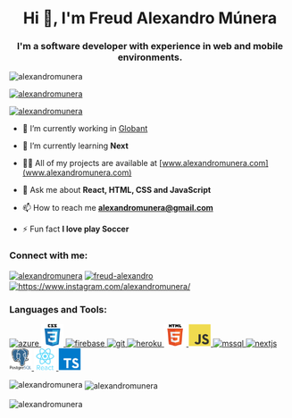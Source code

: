 <!--
**AlexandroMunera/AlexandroMunera** is a ✨ _special_ ✨ repository because its `README.md` (this file) appears on your GitHub profile.

Here are some ideas to get you started:

- 🔭 I’m currently working on ...
- 🌱 I’m currently learning ...
- 👯 I’m looking to collaborate on ...
- 🤔 I’m looking for help with ...
- 💬 Ask me about ...
- 📫 How to reach me: ...
- 😄 Pronouns: ...
- ⚡ Fun fact: ...
-->


<h1 align="center">Hi 👋, I'm Freud Alexandro Múnera</h1>
<h3 align="center">I'm a software developer with experience in web and mobile environments.</h3>

<p align="left"> <img src="https://komarev.com/ghpvc/?username=alexandromunera&label=Profile%20views&color=0e75b6&style=flat" alt="alexandromunera" /> </p>

<p align="left"> <a href="https://github.com/ryo-ma/github-profile-trophy"><img src="https://github-profile-trophy.vercel.app/?username=alexandromunera" alt="alexandromunera" /></a> </p>

<p align="left"> <a href="https://twitter.com/alexandromunera" target="blank"><img src="https://img.shields.io/twitter/follow/alexandromunera?logo=twitter&style=for-the-badge" alt="alexandromunera" /></a> </p>

- 🔭 I’m currently working in [Globant](https://www.globant.com/)

- 🌱 I’m currently learning **Next**

- 👨‍💻 All of my projects are available at [www.alexandromunera.com](www.alexandromunera.com)

- 💬 Ask me about **React, HTML, CSS and JavaScript**

- 📫 How to reach me **alexandromunera@gmail.com**

- ⚡ Fun fact **I love play Soccer**

<h3 align="left">Connect with me:</h3>
<p align="left">
<a href="https://twitter.com/alexandromunera" target="blank"><img align="center" src="https://raw.githubusercontent.com/rahuldkjain/github-profile-readme-generator/master/src/images/icons/Social/twitter.svg" alt="alexandromunera" height="30" width="40" /></a>
<a href="https://linkedin.com/in/freud-alexandro" target="blank"><img align="center" src="https://raw.githubusercontent.com/rahuldkjain/github-profile-readme-generator/master/src/images/icons/Social/linked-in-alt.svg" alt="freud-alexandro" height="30" width="40" /></a>
<a href="https://instagram.com/https://www.instagram.com/alexandromunera/" target="blank"><img align="center" src="https://raw.githubusercontent.com/rahuldkjain/github-profile-readme-generator/master/src/images/icons/Social/instagram.svg" alt="https://www.instagram.com/alexandromunera/" height="30" width="40" /></a>
</p>

<h3 align="left">Languages and Tools:</h3>
<p align="left"> <a href="https://azure.microsoft.com/en-in/" target="_blank" rel="noreferrer"> <img src="https://www.vectorlogo.zone/logos/microsoft_azure/microsoft_azure-icon.svg" alt="azure" width="40" height="40"/> </a> <a href="https://www.w3schools.com/css/" target="_blank" rel="noreferrer"> <img src="https://raw.githubusercontent.com/devicons/devicon/master/icons/css3/css3-original-wordmark.svg" alt="css3" width="40" height="40"/> </a> <a href="https://firebase.google.com/" target="_blank" rel="noreferrer"> <img src="https://www.vectorlogo.zone/logos/firebase/firebase-icon.svg" alt="firebase" width="40" height="40"/> </a> <a href="https://git-scm.com/" target="_blank" rel="noreferrer"> <img src="https://www.vectorlogo.zone/logos/git-scm/git-scm-icon.svg" alt="git" width="40" height="40"/> </a> <a href="https://heroku.com" target="_blank" rel="noreferrer"> <img src="https://www.vectorlogo.zone/logos/heroku/heroku-icon.svg" alt="heroku" width="40" height="40"/> </a> <a href="https://www.w3.org/html/" target="_blank" rel="noreferrer"> <img src="https://raw.githubusercontent.com/devicons/devicon/master/icons/html5/html5-original-wordmark.svg" alt="html5" width="40" height="40"/> </a> <a href="https://developer.mozilla.org/en-US/docs/Web/JavaScript" target="_blank" rel="noreferrer"> <img src="https://raw.githubusercontent.com/devicons/devicon/master/icons/javascript/javascript-original.svg" alt="javascript" width="40" height="40"/> </a> <a href="https://www.microsoft.com/en-us/sql-server" target="_blank" rel="noreferrer"> <img src="https://www.svgrepo.com/show/303229/microsoft-sql-server-logo.svg" alt="mssql" width="40" height="40"/> </a> <a href="https://nextjs.org/" target="_blank" rel="noreferrer"> <img src="https://cdn.worldvectorlogo.com/logos/nextjs-2.svg" alt="nextjs" width="40" height="40"/> </a> <a href="https://www.postgresql.org" target="_blank" rel="noreferrer"> <img src="https://raw.githubusercontent.com/devicons/devicon/master/icons/postgresql/postgresql-original-wordmark.svg" alt="postgresql" width="40" height="40"/> </a> <a href="https://reactjs.org/" target="_blank" rel="noreferrer"> <img src="https://raw.githubusercontent.com/devicons/devicon/master/icons/react/react-original-wordmark.svg" alt="react" width="40" height="40"/> </a> <a href="https://www.typescriptlang.org/" target="_blank" rel="noreferrer"> <img src="https://raw.githubusercontent.com/devicons/devicon/master/icons/typescript/typescript-original.svg" alt="typescript" width="40" height="40"/> </a> </p>

<p><img align="left" src="https://github-readme-stats.vercel.app/api/top-langs?username=alexandromunera&show_icons=true&locale=en&layout=compact" alt="alexandromunera" /></p>

<p>&nbsp;<img align="center" src="https://github-readme-stats.vercel.app/api?username=alexandromunera&show_icons=true&locale=en" alt="alexandromunera" /></p>

<p><img align="center" src="https://github-readme-streak-stats.herokuapp.com/?user=alexandromunera&" alt="alexandromunera" /></p>
